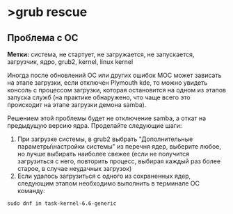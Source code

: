 # >grub rescue
## Проблема с ОС
**Метки:** система, не стартует, не загружается, не запускается, загрузчик, ядро, grub2, kernel, linux kernel

Иногда после обновлений ОС или других ошибок МОС может зависать на этапе загрузки, если отключен Plymouth kde, то можно увидеть консоль с процессом загрузки, которая остановится на одном из этапов запуска служб (на практике обнаружено, что чаще всего это происходит на этапе загрузки демона samba).


Решением этой проблемы будет не отключение samba, а откат на предыдущую версию ядра. Проделайте следующие шаги:

1. При загрузке системы, в grub2 выбрать "Дополнительные параметры\настройки системы" из перечня ядер, выберите любое, но лучше выбирать наиболее свежее (если не получится загрузиться с него, повторить процесс, выбирая каждый раз более старое, в случае неудачных загрузок)
2. Если удалось загрузиться с одного из сохраненных ядер, следующим этапом необходимо выполнить в терминале ОС команду:
```
sudo dnf in task-kernel-6.6-generic
```

